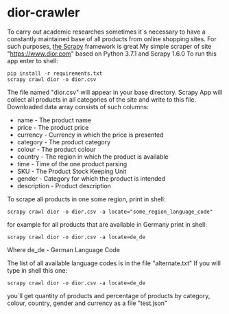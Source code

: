 # dior-crawler
To carry out academic researches sometimes it`s necessary to have a constantly maintained base of all products from online shopping sites. For such purposes, [the Scrapy](https://docs.scrapy.org) framework is great
My simple scraper of site "https://www.dior.com" based on Python 3.7.1 and Scrapy 1.6.0 
To run this app enter to shell: 
```
pip install -r requirements.txt
scrapy crawl dior -o dior.csv
```
The file named "dior.csv" will appear in your base directory. Scrapy App will collect all products in all categories of the site and write to this file. Downloaded data array consists of such columns:
* name - The product name
* price - The product price
* currency - Сurrency in which the price is presented
* category - The product category
* colour - The product colour
* country - The region in which the product is available
* time - Time of the one product parsing 
* SKU - The Product Stock Keeping Unit 
* gender - Сategory for which the product is intended
* description - Product description

To scrape all products in one some region, print in shell:
```
scrapy crawl dior -o dior.csv -a locate="some_region_language_code"
```
for example for all products that are available in Germany print in shell:
```
scrapy crawl dior -o dior.csv -a locate=de_de
```
Where de_de - German Language Code

The list of all available language codes is in the file "alternate.txt"
If you will type in shell this one:
```
scrapy crawl dior -o dior.csv -a locate=de_de
```
you`ll get quantity of products and percentage of products by category, colour, country, gender and currency as a file "test.json"

